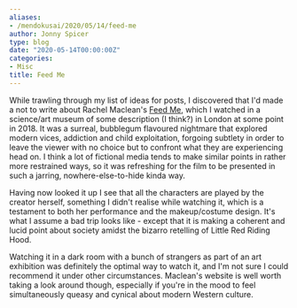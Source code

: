 ```yaml
---
aliases:
- /mendokusai/2020/05/14/feed-me
author: Jonny Spicer
type: blog
date: "2020-05-14T00:00:00Z"
categories:
- Misc
title: Feed Me
---
```

While trawling through my list of ideas for posts, I discovered that I'd made a not to write about Rachel Maclean's [Feed Me,](http://www.rachelmaclean.com/feed-me/)
which I watched in a science/art museum of some description (I think?) in London at some point in 2018. It was a surreal, bubblegum flavoured nightmare that explored modern vices,
addiction and child exploitation, forgoing subtlety in order to leave the viewer with no choice but to confront what they are experiencing head on. I think a lot of fictional media
tends to make similar points in rather more restrained ways, so it was refreshing for the film to be presented in such a jarring, nowhere-else-to-hide kinda way.

Having now looked it up I see that all the characters are played by the creator herself, something I didn't realise while watching it, which is a testament to both her performance
and the makeup/costume design. It's what I assume a bad trip looks like - except that it is making a coherent and lucid point about society amidst the bizarro retelling of Little Red
Riding Hood.

Watching it in a dark room with a bunch of strangers as part of an art exhibition was definitely the optimal way to watch it, and I'm not sure I could recommend it under other
circumstances. Maclean's website is well worth taking a look around though, especially if you're in the mood to feel simultaneously queasy and cynical about modern Western culture.
